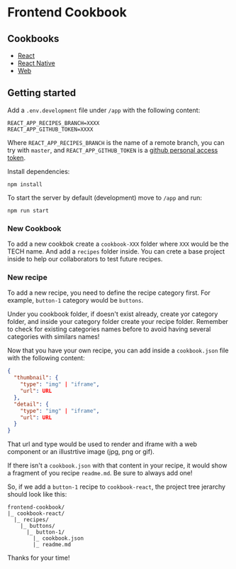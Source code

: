 # Frontend Cookbook

## Cookbooks

* [React](/cookbook-react)
* [React Native](/cookbook-react-native)
* [Web](/cookbook-web)

## Getting started

Add a `.env.development` file under `/app` with the following content:

```
REACT_APP_RECIPES_BRANCH=XXXX
REACT_APP_GITHUB_TOKEN=XXXX
```

Where `REACT_APP_RECIPES_BRANCH` is the name of a remote branch, you can try with `master`, and `REACT_APP_GITHUB_TOKEN` is a [github personal access token](https://help.github.com/en/github/authenticating-to-github/creating-a-personal-access-token-for-the-command-line).

Install dependencies:

`npm install`

To start the server by default (development) move to `/app` and run:

`npm run start`

### New Cookbook

To add a new cookbok create a `cookbook-XXX` folder where `XXX` would be the TECH name. And add a `recipes` folder inside. You can crete a base project inside to help our collaborators to test future recipes.

### New recipe

To add a new recipe, you need to define the recipe category first. For example, `button-1` category would be `buttons`.

Under you cookbook folder, if doesn't exist already, create yor category folder, and inside your category folder create your recipe folder. Remember to check for existing categories names before to avoid having several categories with similars names!

Now that you have your own recipe, you can add inside a `cookbook.json` file with the following content:

``` json
{
  "thumbnail": {
    "type": "img" | "iframe",
    "url": URL
  },
  "detail": {
    "type": "img" | "iframe",
    "url": URL
  }
}
```

That url and type would be used to render and iframe with a web component or an illustrtive image (jpg, png or gif).

If there isn't a `cookbook.json` with that content in your recipe, it would show a fragment of you recipe `readme.md`. Be sure to always add one!

So, if we add a `button-1` recipe to `cookbook-react`, the project tree jerarchy should look like this:

```
frontend-cookbook/
|_ cookbook-react/
  |_ recipes/
    |_ buttons/
      |_ button-1/
        |_ cookbook.json
        |_ readme.md
```

Thanks for your time!
